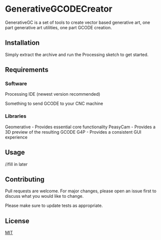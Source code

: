 # GenerativeGCODECreator

GenerativeGC is a set of tools to create vector based generative art,
one part generative art utilities, one part GCODE creation.

## Installation

Simply extract the archive and run the Processing sketch to get started.

## Requirements

### Software

Processing IDE (newest version recommended)

Something to send GCODE to your CNC machine

### Libraries

Geomerative - Provides essential core functionality
PeasyCam - Provides a 3D preview of the resulting GCODE
G4P - Provides a consistent GUI experience

## Usage

//fill in later

## Contributing
Pull requests are welcome. For major changes, please open an issue first to discuss what you would like to change.

Please make sure to update tests as appropriate.

## License
[MIT](https://choosealicense.com/licenses/mit/)